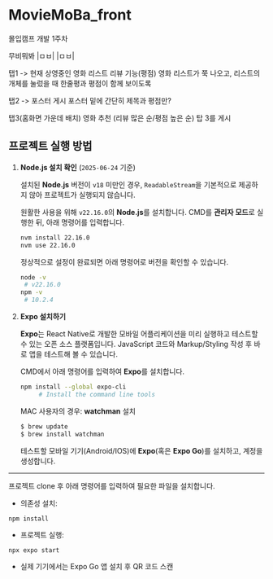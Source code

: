 # MovieMoBa_front

몰입캠프 개발 1주차

무비뭐봐
|ㅁㅂ|
|ㅁㅂ|


탭1
-> 현재 상영중인 영화 리스트
리뷰 기능(평점)
영화 리스트가 쭉 나오고, 리스트의 개체를 눌렀을 때 한줄평과 평점이 함께 보이도록

탭2
-> 포스터 게시
포스터 밑에 간단히 제목과 평점만?

탭3(홈화면 가운데 배치)
영화 추천
(리뷰 많은 순/평점 높은 순)
탑 3를 게시


## 프로젝트 실행 방법

1. **Node.js 설치 확인** (`2025-06-24` 기준)
    
    설치된 **Node.js** 버전이 `v18` 미만인 경우, `ReadableStream`을 기본적으로 제공하지 않아 프로젝트가 실행되지 않습니다.

    원활한 사용을 위해 `v22.16.0`의 **Node.js**를 설치합니다. CMD를 **관리자 모드**로 실행한 뒤, 아래 명령어를 입력합니다.
    ```bash
    nvm install 22.16.0
    nvm use 22.16.0
    ```
    정상적으로 설정이 완료되면 아래 명령어로 버전을 확인할 수 있습니다.
    ```bash
    node -v
     # v22.16.0
    npm -v
     # 10.2.4
    ```

2. **Expo 설치하기**

    **Expo**는 React Native로 개발한 모바일 어플리케이션을 미리 실행하고 테스트할 수 있는 오픈 소스 플랫폼입니다. JavaScript 코드와 Markup/Styling 작성 후 바로 앱을 테스트해 볼 수 있습니다. 

    CMD에서 아래 명령어를 입력하여 **Expo**를 설치합니다. 
   ```bash
   npm install --global expo-cli         
        # Install the command line tools
    ```

    MAC 사용자의 경우: **watchman** 설치
    ```bash
    $ brew update
    $ brew install watchman
    ``` 

    테스트할 모바일 기기(Android/IOS)에 **Expo**(혹은 **Expo Go**)를 설치하고, 계정을 생성합니다. 

---

프로젝트 clone 후 아래 명령어를 입력하여 필요한 파일을 설치합니다. 

* 의존성 설치:

```
npm install
```

* 프로젝트 실행:

```
npx expo start
```

* 실제 기기에서는 Expo Go 앱 설치 후 QR 코드 스캔

